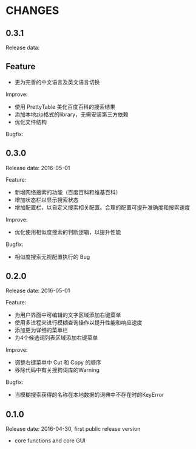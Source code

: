 CHANGES
=======

0.3.1
-----

Release data:

Feature
-------

* 更为完善的中文语言及英文语言切换

Improve:

* 使用 PrettyTable 美化百度百科的搜索结果
* 添加本地zip格式的library，无需安装第三方依赖
* 优化文件结构

Bugfix:


0.3.0
-----

Release data: 2016-05-01

Feature:

* 新增网络搜索的功能（百度百科和维基百科）
* 增加状态栏以显示搜索状态
* 增加配置栏，以自定义搜索相关配置。合理的配置可提升准确度和搜索速度

Improve:

* 优化使用相似度搜索的判断逻辑，以提升性能

Bugfix:

* 相似度搜索无视配置执行的 Bug

0.2.0
-----

Release date: 2016-05-01

Feature:

* 为用户界面中可编辑的文字区域添加右键菜单
* 使用多进程来进行模糊查询操作以提升性能和响应速度
* 添加更为详细的菜单栏
* 为4个候选词列表区域添加右键菜单

Improve:

* 调整右键菜单中 Cut 和 Copy 的顺序
* 移除代码中有关搜狗词库的Warning

Bugfix:

* 当模糊搜索获得的名称在本地数据的词典中不存在时的KeyError

0.1.0
-----

Release date: 2016-04-30, first public release version

* core functions and core GUI
